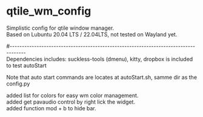 # qtile_wm_config
Simplistic config for qtile window manager.  
Based on Lubuntu 20.04 LTS / 22.04LTS, not tested on Wayland yet.  

#------------------------------------------------------------------------------------  
Dependencies includes: suckless-tools (dmenu), kitty, dropbox is included to test autoStart  

Note that auto start commands are locates at autoStart.sh, samme dir as the config.py  

added list for colors for easy wm color management.  
added get pavaudio control by right lick the widget.  
added function mod + b to hide bar.  
